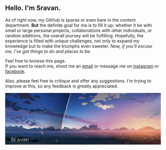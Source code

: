 ## Hello. I'm Sravan.

As of right now, my GitHub is sparse or even bare in the content department. **But** the definite goal for me is to fill it up; whether it be with small or large personal projects, collaborations with other individuals, or random additions, the overall journey will be fulfilling. Hopefully, the experience is filled with unique challenges, not only to expand my knowledge but to make the triumphs even sweeter. *Now, if you'll excuse me, I've got things to do and places to be.*

[email]: mailto:sravtall@gmail.com
[instagram]: https://www.instagram.com/sravantallapaka/
[facebook]: https://www.facebook.com/sravan.tallapaka/
Feel free to browse this page.<br>If you want to reach me, shoot me an [email] or message me on [instagram] or [facebook].

Also, please feel free to critique and offer any suggestions. I'm trying to improve at this, so any feedback is greatly appreciated.

<!-- Image from Wallpaper Cove -->
![Banner](https://github.com/sravtall/sravtall/blob/main/banner.png)
